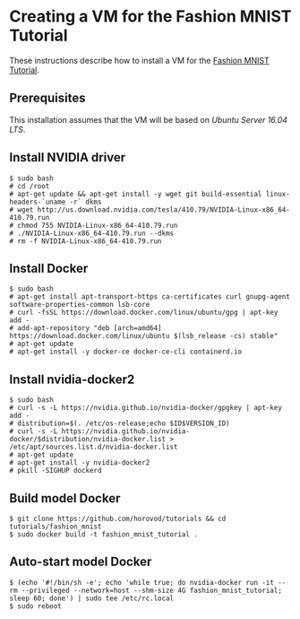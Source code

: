 # Creating a VM for the Fashion MNIST Tutorial

These instructions describe how to install a VM for the [Fashion MNIST Tutorial](README.md).

## Prerequisites

This installation assumes that the VM will be based on *Ubuntu Server 16.04 LTS*.

## Install NVIDIA driver

```
$ sudo bash
# cd /root
# apt-get update && apt-get install -y wget git build-essential linux-headers-`uname -r` dkms
# wget http://us.download.nvidia.com/tesla/410.79/NVIDIA-Linux-x86_64-410.79.run
# chmod 755 NVIDIA-Linux-x86_64-410.79.run
# ./NVIDIA-Linux-x86_64-410.79.run --dkms
# rm -f NVIDIA-Linux-x86_64-410.79.run
```

## Install Docker

```
$ sudo bash
# apt-get install apt-transport-https ca-certificates curl gnupg-agent software-properties-common lsb-core
# curl -fsSL https://download.docker.com/linux/ubuntu/gpg | apt-key add -
# add-apt-repository "deb [arch=amd64] https://download.docker.com/linux/ubuntu $(lsb_release -cs) stable"
# apt-get update
# apt-get install -y docker-ce docker-ce-cli containerd.io
```

## Install nvidia-docker2

```
$ sudo bash
# curl -s -L https://nvidia.github.io/nvidia-docker/gpgkey | apt-key add -
# distribution=$(. /etc/os-release;echo $ID$VERSION_ID)
# curl -s -L https://nvidia.github.io/nvidia-docker/$distribution/nvidia-docker.list > /etc/apt/sources.list.d/nvidia-docker.list
# apt-get update
# apt-get install -y nvidia-docker2
# pkill -SIGHUP dockerd
```

## Build model Docker

```
$ git clone https://github.com/horovod/tutorials && cd tutorials/fashion_mnist
$ sudo docker build -t fashion_mnist_tutorial .
```

## Auto-start model Docker

```
$ (echo '#!/bin/sh -e'; echo 'while true; do nvidia-docker run -it --rm --privileged --network=host --shm-size 4G fashion_mnist_tutorial; sleep 60; done') | sudo tee /etc/rc.local
$ sudo reboot
```

